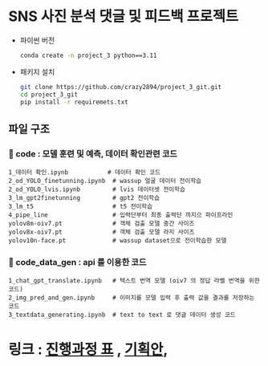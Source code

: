 # SNS 사진 분석 댓글 및 피드백 프로젝트

- 파이썬 버전
    ```bash
    conda create -n project_3 python==3.11
    ```
- 패키지 설치
    ```bash
    git clone https://github.com/crazy2894/project_3_git.git
    cd project_3_git
    pip install -r requiremets.txt
    ```

## 파일 구조

### 📁 code : 모델 훈련 및 예측, 데이터 확인관련 코드
```text
1_데이터 확인.ipynb           # 데이터 확인 코드
2_od_YOLO_finetunning.ipynb  # wassup 얼굴 데이터 전이학습
2_od_YOLO_lvis.ipynb         # lvis 데이터셋 전이학습
3_lm_gpt2finetunning         # gpt2 전이학습
3_lm_t5                      # t5 전이학습
4_pipe_line                  # 입력단부터 최종 출력단 까지으 파이프라인
yolov8m-oiv7.pt              # 객체 검출 모델 중간 사이즈
yolov8x-oiv7.pt              # 객체 검출 모델 라지 사이즈
yolov10n-face.pt             # wassup dataset으로 전이학습한 모델
```

### 📁 code_data_gen : api 를 이용한 코드
```text
1_chat_gpt_translate.ipynb   # 텍스트 번역 모델 (oiv7 의 정답 라벨 번역을 위한 코드)
2_img_pred_and_gen.ipynb     # 이미지를 모델 입력 후 출력 값을 결과를 저장하는 코드
3_textdata_generating.ipynb  # text to text 로 댓글 데이터 생성 코드
```



# 링크 : [진행과정 표](https://docs.google.com/spreadsheets/d/1OklwBcfJiqlj7JJHE1Pez9jpgLctun0BPKrBD4HW2A0/edit?gid=1967477975#gid=1967477975) , [기획안](https://docs.google.com/presentation/d/1HKMJk6zLfsEqedcVdcQipHY8V8snd6oP2ajS9FDFgKI/edit#slide=id.p), 